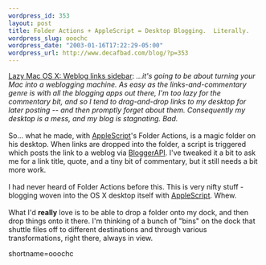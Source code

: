 ```yaml
--- 
wordpress_id: 353
layout: post
title: Folder Actions + AppleScript = Desktop Blogging.  Literally.
wordpress_slug: ooochc
wordpress_date: "2003-01-16T17:22:29-05:00"
wordpress_url: http://www.decafbad.com/blog/?p=353
---
```

<a href="http://interconnected.org/notes/2003/01/Lazy_MacOSX_Weblogging_1.shtml" target="_top">Lazy Mac OS X: Weblog links sidebar</a>: <i>...it's going to be about turning your Mac into a weblogging machine. As easy as the links-and-commentary genre is with all the blogging apps out there, I'm too lazy for the commentary bit, and so I tend to drag-and-drop links to my desktop for later posting -- and then promptly forget about them. Consequently my desktop is a mess, and my blog is stagnating. Bad.</i>
<br /><br />
So... what he made, with <a href="http://www.decafbad.com/twiki/bin/view/Main/AppleScript">AppleScript</a>'s Folder Actions, is a magic folder on his desktop.  When links are dropped into the folder, a script is triggered which posts the link to a weblog via <a href="http://www.decafbad.com/twiki/bin/view/Main/BloggerAPI">BloggerAPI</a>.  I've tweaked it a bit to ask me for a link title, quote, and a tiny bit of commentary, but it still needs a bit more work.
<br /><br />
I had never heard of Folder Actions before this.  This is very nifty stuff - blogging woven into the OS X desktop itself with <a href="http://www.decafbad.com/twiki/bin/view/Main/AppleScript">AppleScript</a>.  Whew.
<br /><br />
What I'd <strong>really</strong> love is to be able to drop a folder onto my dock, and then drop things onto it there.  I'm thinking of a bunch of "bins" on the dock that shuttle files off to different destinations and through various transformations, right there, always in view.
<!--more-->
shortname=ooochc
